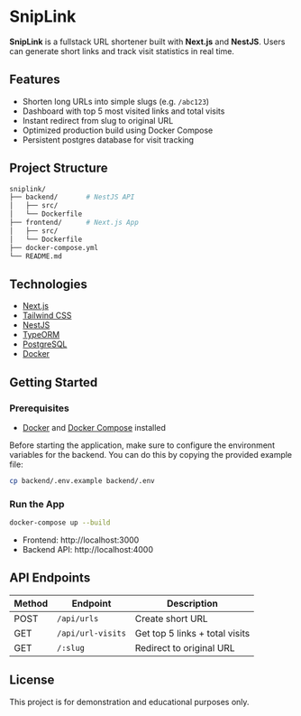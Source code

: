 # SnipLink

**SnipLink** is a fullstack URL shortener built with **Next.js** and **NestJS**. Users can generate short links and track visit statistics in real time.

## Features

- Shorten long URLs into simple slugs (e.g. `/abc123`)
- Dashboard with top 5 most visited links and total visits
- Instant redirect from slug to original URL
- Optimized production build using Docker Compose
- Persistent postgres database for visit tracking

## Project Structure

```bash
sniplink/
├── backend/       # NestJS API
│   ├── src/
│   └── Dockerfile
├── frontend/      # Next.js App
│   ├── src/
│   └── Dockerfile
├── docker-compose.yml
└── README.md
```


## Technologies

- [Next.js](https://nextjs.org/)
- [Tailwind CSS](https://tailwindcss.com/)
- [NestJS](https://nestjs.com/)
- [TypeORM](https://typeorm.io/)
- [PostgreSQL](https://www.postgresql.org/)
- [Docker](https://www.docker.com/)

## Getting Started

### Prerequisites

- [Docker](https://www.docker.com/) and [Docker Compose](https://docs.docker.com/compose/install/) installed

Before starting the application, make sure to configure the environment variables for the backend.
You can do this by copying the provided example file:

```bash
cp backend/.env.example backend/.env
```

### Run the App

```bash
docker-compose up --build
```

- Frontend: http://localhost:3000
- Backend API: http://localhost:4000


## API Endpoints

| Method | Endpoint               | Description                       |
|--------|------------------------|-----------------------------------|
| POST   | `/api/urls`            | Create short URL                  |
| GET    | `/api/url-visits`      | Get top 5 links + total visits    |
| GET    | `/:slug`               | Redirect to original URL          |


## License

This project is for demonstration and educational purposes only.

